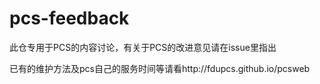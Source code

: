 # pcs-feedback

此仓专用于PCS的内容讨论，有关于PCS的改进意见请在issue里指出 

已有的维护方法及pcs自己的服务时间等请看http://fdupcs.github.io/pcsweb

